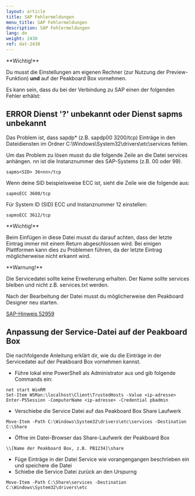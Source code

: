 ```yaml
---
layout: article
title: SAP Fehlermeldungen
menu_title: SAP Fehlermeldungen
description: SAP Fehlermeldungen
lang: de
weight: 2430
ref: dat-2430
---
```


<div class="box-warning" markdown="1">
**Wichtig!**

Du musst die Einstellungen am eigenen Rechner (zur Nutzung der Preview-Funktion) **und** auf der Peakboard Box vornehmen.
</div>

Es kann sein, dass du bei der Verbindung zu SAP einen der folgenden Fehler erhälst:

## ERROR Dienst '?' unbekannt oder Dienst sapms unbekannt

Das Problem ist, dass sapdp* (z.B. sapdp00 3200/tcp) Einträge in den Dateidiensten im Ordner C:\Windows\System32\drivers\etc\services fehlen.

Um das Problem zu lösen musst du die folgende Zeile an die Datei services anhängen. nn ist die Instanznummer des SAP-Systems (z.B. 00 oder 99).

`sapms<SID> 36<nn>/tcp`

Wenn deine SID beispielsweise ECC ist, sieht die Zeile wie die folgende aus:

`sapmsECC 3600/tcp`

Für System ID (SID) ECC und Instanznummer 12 einstellen:

`sapmsECC 3612/tcp`

<div class="box-warning" markdown="1">
**Wichtig!**

Beim Einfügen in diese Datei musst du darauf achten, dass der letzte Eintrag immer mit einem Return abgeschlossen wird. Bei einigen Plattformen kann dies zu Problemen führen, da der letzte Eintrag möglicherweise nicht erkannt wird.
</div>

<div class="box-warning" markdown="1">
**Warnung!**

Die Servicedatei sollte keine Erweiterung erhalten. Der Name sollte services bleiben und nicht z.B. services.txt werden.
</div>

Nach der Bearbeitung der Datei musst du möglicherweise den Peakboard Designer neu starten.

[SAP-Hinweis 52959](https://launchpad.support.sap.com/#/notes/52959)

## Anpassung der Service-Datei auf der Peakboard Box

Die nachfolgende Anleitung erklärt dir, wie du die Einträge in der Servicedatei auf der Peakboard Box vornehmen kannst.

* Führe lokal eine PowerShell als Administrator aus und gib folgende Commands ein:

```
net start WinRM
Set-Item WSMan:\localhost\Client\TrustedHosts -Value <ip-adresse>
Enter-PSSession -ComputerName <ip-adresse> -Credential pbadmin
```

* Verschiebe die Service Datei auf das Peakboard Box Share Laufwerk

```
Move-Item -Path C:\Windows\System32\drivers\etc\services -Destination C:\Share
```

* Öffne im Datei-Browser das Share-Laufwerk der Peakboard Box

```
\\[Name der Peakboard Box, z.B. PB1234]\share
```

* Füge Einträge in der Datei Service wie vorangengangen beschrieben ein und speichere die Datei
* Schiebe die Service Datei zurück an den Urspurng

```
Move-Item -Path C:\Share\services -Destination C:\Windows\System32\drivers\etc
```
